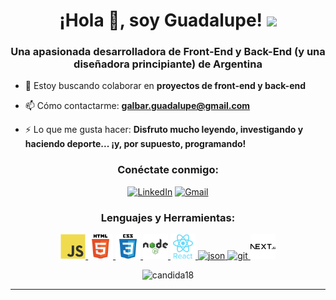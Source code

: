 <h1 align="center">¡Hola 👋, soy Guadalupe! <img height="40" src="https://emoji.gg/assets/emoji/7333-parrotdance.gif"></h1>
<h3 align="center">Una apasionada desarrolladora de Front-End y Back-End (y una diseñadora principiante) de Argentina</h3>


- 👯 Estoy buscando colaborar en **proyectos de front-end y back-end**

- 📫 Cómo contactarme: **galbar.guadalupe@gmail.com**

- ⚡ Lo que me gusta hacer: **Disfruto mucho leyendo, investigando y haciendo deporte... ¡y, por supuesto, programando!**

<h3 align="center">Conéctate conmigo:</h3>
<div align="center">

[![LinkedIn](https://img.shields.io/badge/LinkedIn-0077B5?style=for-the-badge&logo=linkedin&logoColor=white)](https://www.linkedin.com/in/guadalupe-galante-954081284/)
[![Gmail](https://img.shields.io/badge/Gmail-D14836?style=for-the-badge&logo=gmail&logoColor=white)](mailto:produtor.galbar.guadalupe@gmail.com)
  
</div>

<h3 align="center">Lenguajes y Herramientas:</h3>

<p align="center"> 
  <a href="https://www.javascript.com" target="_blank"> 
    <img src="https://raw.githubusercontent.com/devicons/devicon/master/icons/javascript/javascript-original.svg" alt="javascript" width="40" height="40"/> 
  </a>
  <a href="https://www.w3.org/html/" target="_blank"> 
    <img src="https://raw.githubusercontent.com/devicons/devicon/master/icons/html5/html5-original-wordmark.svg" alt="html5" width="40" height="40"/> 
  </a>
  <a href="https://www.w3schools.com/css/" target="_blank"> 
    <img src="https://raw.githubusercontent.com/devicons/devicon/master/icons/css3/css3-original-wordmark.svg" alt="css3" width="40" height="40"/> 
  </a> 
  <a href="https://nodejs.org" target="_blank"> 
    <img src="https://raw.githubusercontent.com/devicons/devicon/master/icons/nodejs/nodejs-original-wordmark.svg" alt="nodejs" width="40" height="40"/> 
  </a> 
  <a href="https://reactjs.org/" target="_blank"> 
    <img src="https://raw.githubusercontent.com/devicons/devicon/master/icons/react/react-original-wordmark.svg" alt="react" width="40" height="40"/> 
  </a>
  <a href="https://www.json.org/" target="_blank"> 
    <img src="https://raw.githubusercontent.com/devicons/devicon/master/icons/json/json-original-wordmark.svg" alt="json" width="40" height="40"/> 
  </a>
  <a href="https://git-scm.com/" target="_blank"> 
    <img src="https://www.vectorlogo.zone/logos/git-scm/git-scm-icon.svg" alt="git" width="40" height="40"/> 
  </a>
  <a href="https://nextjs.org/" target="_blank"> 
    <img src="https://raw.githubusercontent.com/devicons/devicon/master/icons/nextjs/nextjs-original-wordmark.svg" alt="nextjs" width="40" height="40"/> 
  </a>
</p>

<p align= "center">

  <p align="center"><img src="https://github-readme-streak-stats.herokuapp.com/?user=Guadalupe99&theme=algolia" alt="candida18"  /></p>
</p>

------
